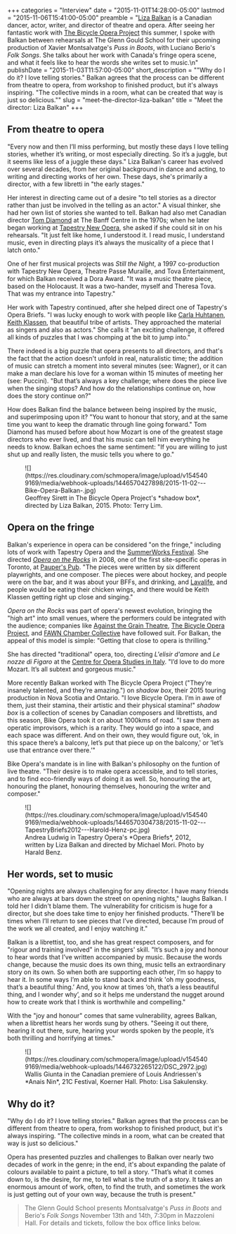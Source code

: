 +++
categories = "Interview"
date = "2015-11-01T14:28:00-05:00"
lastmod = "2015-11-06T15:41:00-05:00"
preamble = "[Liza Balkan](/scene/people/liza-balkan/) is a Canadian dancer, actor, writer, and director of theatre and opera. After seeing her fantastic work with [The Bicycle Opera Project](/in-review-shadow-box/) this summer, I spoke with Balkan between rehearsals at The Glenn Gould School for their upcoming production of Xavier Montsalvatge's *Puss in Boots*, with Luciano Berio's *Folk Songs*. She talks about her work with Canada's fringe opera scene, and what it feels like to hear the words she writes set to music.\n"
publishDate = "2015-11-03T11:57:00-05:00"
short_description = "&quot;Why do I do it? I love telling stories.&quot; Balkan agrees that the process can be different from theatre to opera, from workshop to finished product, but it&#039;s always inspiring. &quot;The collective minds in a room, what can be created that way is just so delicious.&quot;"
slug = "meet-the-director-liza-balkan"
title = "Meet the director: Liza Balkan"
+++

## From theatre to opera

"Every now and then I’ll miss performing, but mostly these days I love telling stories, whether it’s writing, or most especially directing. So it’s a juggle, but it seems like less of a juggle these days." Liza Balkan's career has evolved over several decades, from her original background in dance and acting, to writing and directing works of her own. These days, she's primarily a director, with a few libretti in "the early stages."

Her interest in directing came out of a desire "to tell stories as a director rather than just be involved in the telling as an actor." A visual thinker, she had her own list of stories she wanted to tell. Balkan had also met Canadian director [Tom Diamond](//tom-diamond-on-directing-opera/) at The Banff Centre in the 1970s; when he later began working at [Tapestry New Opera](/scene/companies/tapestry-opera/), she asked if she could sit in on his rehearsals. "It just felt like home, I understood it. I read music, I understand music, even in directing plays it’s always the musicality of a piece that I latch onto."

One of her first musical projects was *Still the Night*, a 1997 co-production with Tapestry New Opera, Theatre Passe Muraille, and Tova Entertainment, for which Balkan received a Dora Award. "It was a music theatre piece, based on the Holocaust. It was a two-hander, myself and Theresa Tova. That was my entrance into Tapestry."

Her work with Tapestry continued, after she helped direct one of Tapestry's Opera Briefs. "I was lucky enough to work with people like [Carla Huhtanen](/scene/people/carla-huhtanen/), [Keith Klassen](/scene/people/keith-klassen/), that beautiful tribe of artists. They approached the material as singers and also as actors." She calls it "an exciting challenge, it offered all kinds of puzzles that I was chomping at the bit to jump into."

There indeed is a big puzzle that opera presents to all directors, and that's the fact that the action doesn't unfold in real, naturalistic time; the addition of music can stretch a moment into several minutes (see: Wagner), or it can make a man declare his love for a woman within 15 minutes of meeting her (see: Puccini). "But that’s always a key challenge; where does the piece live when the singing stops? And how do the relationships continue on, how does the story continue on?"

How does Balkan find the balance between being inspired by the music, and superimposing upon it? "You want to honour that story, and at the same time you want to keep the dramatic through line going forward." Tom Diamond has mused before about how Mozart is one of the greatest stage directors who ever lived, and that his music can tell him everything he needs to know. Balkan echoes the same sentiment: "If you are willing to just shut up and really listen, the music tells you where to go."

<figure data-type="image">
![](https://res.cloudinary.com/schmopera/image/upload/v1545409169/media/webhook-uploads/1446570427898/2015-11-02---Bike-Opera-Balkan-.jpg)
<figcaption>Geoffrey Sirett in The Bicycle Opera Project's *shadow box*, directed by Liza Balkan, 2015. Photo: Terry Lim.</figcaption>
</figure>

## Opera on the fringe

Balkan's experience in opera can be considered "on the fringe," including lots of work with Tapestry Opera and the [SummerWorks Festival](http://summerworks.ca/2015/). She directed [*Opera on the Rocks*](http://www.thegate.ca/reviews/01561/toronto-fringe-08-opera-on-the-rocks/) in 2008, one of the first site-specific operas in Toronto, at [Pauper's Pub](http://www.pauperspub.com/home). "The pieces were written by six different playwrights, and one composer. The pieces were about hockey, and people were on the bar, and it was about your BFFs, and drinking, and [Lavalife](https://www.lavalife.com/), and people would be eating their chicken wings, and there would be Keith Klassen getting right up close and singing." 

*Opera on the Rocks* was part of opera's newest evolution, bringing the "high art" into small venues, where the performers could be integrated with the audience; companies like [Against the Grain Theatre](/scene/companies/against-the-grain-theatre/), [The Bicycle Opera Project](/scene/companies/the-bicycle-opera-project/), and [FAWN Chamber Collective](/scene/companies/fawn-chamber-collective/) have followed suit. For Balkan, the appeal of this model is simple: "Getting that close to opera is thrilling."

She has directed "traditional" opera, too, directing *L'elisir d'amore* and *Le nozze di Figaro* at the [Centre for Opera Studies in Italy](/cosi-centre-for-opera-studies-in-italy/). "I’d love to do more Mozart. It’s all subtext and gorgeous music."

More recently Balkan worked with The Bicycle Opera Project ("They’re insanely talented, and they’re amazing.") on *shadow box*, their 2015 touring production in Nova Scotia and Ontario. "I love Bicycle Opera. I’m in awe of them, just their stamina, their artistic and their physical stamina!" *shadow box* is a collection of scenes by Canadian composers and librettists, and this season, Bike Opera took it on about 1000kms of road. "I saw them as operatic improvisors, which is a rarity. They would go into a space, and each space was different. And on their own, they would figure out, ‘ok, in this space there’s a balcony, let’s put that piece up on the balcony,' or ‘let’s use that entrance over there.’"

Bike Opera's mandate is in line with Balkan's philosophy on the funtion of live theatre. "Their desire is to make opera accessible, and to tell stories, and to find eco-friendly ways of doing it as well. So, honouring the art, honouring the planet, honouring themselves, honouring the writer and composer."

<figure data-type="image">
![](https://res.cloudinary.com/schmopera/image/upload/v1545409169/media/webhook-uploads/1446570304738/2015-11-02---TapestryBriefs2012---Harold-Henz-pc.jpg)
<figcaption>Andrea Ludwig in Tapestry Opera's *Opera Briefs*, 2012, written by Liza Balkan and directed by Michael Mori. Photo by Harald Benz.</figcaption>
</figure>

## Her words, set to music

"Opening nights are always challenging for any director. I have many friends who are always at bars down the street on opening nights," laughs Balkan. I told her I didn't blame them. The vulnerability for criticism is huge for a director, but she does take time to enjoy her finished products. "There’ll be times when I’ll return to see pieces that I’ve directed, because I’m proud of the work we all created, and I enjoy watching it."

Balkan is a librettist, too, and she has great respect composers, and for "rigour and training involved" in the singers' skill. "It’s such a joy and honour to hear words that I’ve written accompanied by music. Because the words change, because the music does its own thing, music tells an extraordinary story on its own. So when both are supporting each other, I’m so happy to hear it. In some ways I’m able to stand back and think 'oh my goodness, that’s a beautiful thing.’ And, you know at times ‘oh, that’s a less beautiful thing, and I wonder why’, and so it helps me understand the nugget around how to create work that I think is worthwhile and compelling."

With the "joy and honour" comes that same vulnerability, agrees Balkan, when a librettist hears her words sung by others. "Seeing it out there, hearing it out there, sure, hearing your words spoken by the people, it’s both thrilling and horrifying at times."

<figure data-type="image">
![](https://res.cloudinary.com/schmopera/image/upload/v1545409169/media/webhook-uploads/1446732265122/DSC_2972.jpg)
<figcaption>Wallis Giunta in the Canadian premiere of Louis Andriessen's *Anais Nin*, 21C Festival, Koerner Hall. Photo: Lisa Sakulensky.</figcaption>
</figure>

## Why do it?

"Why do I do it? I love telling stories." Balkan agrees that the process can be different from theatre to opera, from workshop to finished product, but it's always inspiring. "The collective minds in a room, what can be created that way is just so delicious."

Opera has presented puzzles and challenges to Balkan over nearly two decades of work in the genre; in the end, it's about expanding the palate of colours available to paint a picture, to tell a story. "That’s what it comes down to, is the desire, for me, to tell what is the truth of a story. It takes an enormous amount of work, often, to find the truth, and sometimes the work is just getting out of your own way, because the truth is present."

>The Glenn Gould School presents Montsalvatge's *Puss in Boots* and Berio's *Folk Songs* November 13th and 14th, 7:30pm in Mazzoleni Hall. For details and tickets, follow the box office links below.
